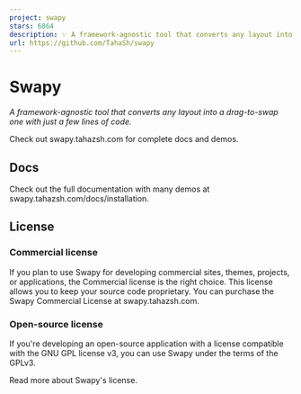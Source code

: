 ```yaml
---
project: swapy
stars: 6864
description: ✨ A framework-agnostic tool that converts any layout into a drag-to-swap one with just a few lines of code https://swapy.tahazsh.com/
url: https://github.com/TahaSh/swapy
---
```


Swapy
=====

_A framework-agnostic tool that converts any layout into a drag-to-swap one with just a few lines of code._

Check out swapy.tahazsh.com for complete docs and demos.

Docs
----

Check out the full documentation with many demos at swapy.tahazsh.com/docs/installation.

License
-------

### Commercial license

If you plan to use Swapy for developing commercial sites, themes, projects, or applications, the Commercial license is the right choice. This license allows you to keep your source code proprietary. You can purchase the Swapy Commercial License at swapy.tahazsh.com.

### Open-source license

If you're developing an open-source application with a license compatible with the GNU GPL license v3, you can use Swapy under the terms of the GPLv3.

Read more about Swapy's license.
